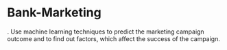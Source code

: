 # Bank-Marketing
. Use machine learning techniques to predict the marketing campaign outcome and to find out factors, which affect the success of the campaign. 
